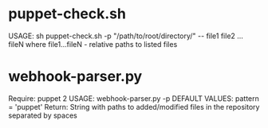 # puppet-check.sh
USAGE: 
sh puppet-check.sh -p "/path/to/root/directory/" -- file1 file2 ... fileN
where file1...fileN - relative paths to listed files
# webhook-parser.py
Require: puppet 2
USAGE: 
    webhook-parser.py -p <pattern in the filepath>  <webhook payload file>
DEFAULT VALUES:
    pattern       = 'puppet'
Return:
    String with paths to added/modified files in the repository separated by spaces
    